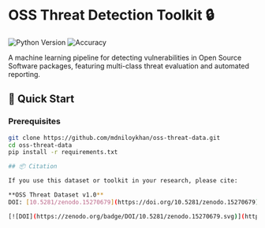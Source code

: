 # OSS Threat Detection Toolkit 🔒

![Python Version](https://img.shields.io/badge/python-3.8%2B-blue)
![Accuracy](https://img.shields.io/badge/accuracy-85%25-yellowgreen)

A machine learning pipeline for detecting vulnerabilities in Open Source Software packages, featuring multi-class threat evaluation and automated reporting.

## 🚀 Quick Start

### Prerequisites
```bash
git clone https://github.com/mdniloykhan/oss-threat-data.git
cd oss-threat-data
pip install -r requirements.txt

## 📦 Citation

If you use this dataset or toolkit in your research, please cite:

**OSS Threat Dataset v1.0**  
DOI: [10.5281/zenodo.15270679](https://doi.org/10.5281/zenodo.15270679)

[![DOI](https://zenodo.org/badge/DOI/10.5281/zenodo.15270679.svg)](https://doi.org/10.5281/zenodo.15270679)
